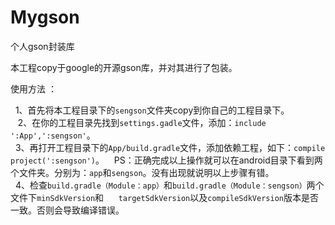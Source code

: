 # Mygson
个人gson封装库

本工程copy于google的开源gson库，并对其进行了包装。

使用方法 ：   

    1、首先将本工程目录下的`sengson`文件夹copy到你自己的工程目录下。    
    2、在你的工程目录先找到`settings.gadle`文件，添加：`include ':App',':sengson'`。   
    3、再打开工程目录下的`App/build.gradle`文件，添加依赖工程，如下：`compile project(':sengson')`。
    PS：正确完成以上操作就可以在android目录下看到两个文件夹。分别为：`app`和`sengson`。没有出现就说明以上步骤有错。   
    4、检查`build.gradle（Module：app）`和`build.gradle（Module：sengson）`两个文件下`minSdkVersion`和
      `targetSdkVersion`以及`compileSdkVersion`版本是否一致。否则会导致编译错误。
